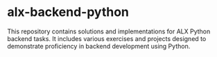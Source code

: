 # alx-backend-python

This repository contains solutions and implementations for ALX Python backend tasks. It includes various exercises and projects designed to demonstrate proficiency in backend development using Python.
